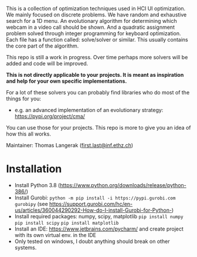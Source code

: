 This is a collection of optimization techniques used in HCI UI optimization. We mainly focused on discrete problems. 
We have random and exhaustive search for a 1D menu. An evolutionary algorithm for determining which webcam in a video
call should be shown. And a quadratic assignment problem solved through integer programming for keyboard optimization.
Each file has a function called: solve/solver or similar. This usually contains the core part of the algorithm. 

This repo is still a work in progress. Over time perhaps more solvers will be added and code will be improved. 

**This is not directly applicable to your projects. 
It is meant as inspiration and help for your own specific implementations.**

For a lot of these solvers you can probably find libraries who do most of the things for you:
- e.g. an advanced implementation of an evolutionary strategy: https://pypi.org/project/cma/

You can use those for your projects. This repo is more to give you an idea of how this all works. 

Maintainer: Thomas Langerak (first.last@inf.ethz.ch)

# Installation
- Install Python 3.8 (https://www.python.org/downloads/release/python-386/)
- Install Gurobi: ```python -m pip install -i https://pypi.gurobi.com gurobipy``` (see https://support.gurobi.com/hc/en-us/articles/360044290292-How-do-I-install-Gurobi-for-Python-)
- Install required packages: numpy, scipy, matplotlib
    ```pip install numpy```
    ```pip install scipy```
    ```pip install matplotlib```
- Install an IDE: https://www.jetbrains.com/pycharm/ and create project with its own virtual env. in the IDE
- Only tested on windows, I doubt anything should break on other systems. 

